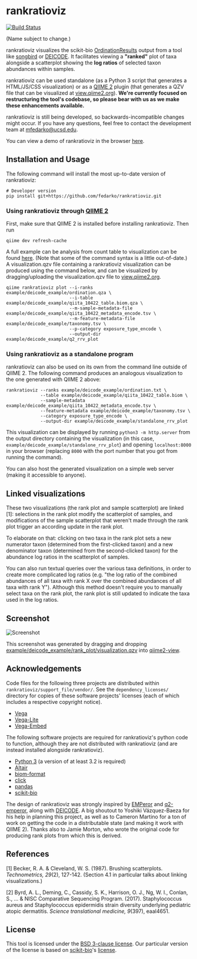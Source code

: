 # rankratioviz
[![Build Status](https://travis-ci.org/fedarko/rankratioviz.svg?branch=master)](https://travis-ci.org/fedarko/rankratioviz)

(Name subject to change.)

rankratioviz visualizes the scikit-bio [OrdinationResults](http://scikit-bio.org/docs/latest/generated/skbio.stats.ordination.OrdinationResults.html) output from a tool like
[songbird](https://github.com/mortonjt/songbird) or
[DEICODE](https://github.com/biocore/DEICODE). It facilitates viewing
a __"ranked"__ plot of taxa alongside a scatterplot showing the __log ratios__ of
selected taxon abundances within samples.

rankratioviz can be used standalone (as a Python 3 script that generates a
HTML/JS/CSS visualization) or as a [QIIME 2](https://qiime2.org/) plugin (that generates a QZV file that can be visualized at [view.qiime2.org](https://view.qiime2.org/)).
**We're
currently focused on restructuring the tool's codebase, so please bear with us as
we make these enhancements available.**

rankratioviz is still being developed, so backwards-incompatible changes might
occur. If you have any questions, feel free to contact the development team at
[mfedarko@ucsd.edu](mailto:mfedarko@ucsd.edu).

You can view a demo of rankratioviz in the browser [here](https://fedarko.github.io/rrv/).

## Installation and Usage

The following command will install the most up-to-date version of rankratioviz:
```
# Developer version
pip install git+https://github.com/fedarko/rankratioviz.git
```

### Using rankratioviz through [QIIME 2](https://qiime2.org/)

First, make sure that QIIME 2 is installed before installing rankratioviz.
Then run

```
qiime dev refresh-cache
```

A full example can be analysis from count table to visualization can be found
[here](https://github.com/cameronmartino/rankratioviz/blob/master/example/deicode.ipynb).
(Note that some of the command syntax is a little out-of-date.)
A visualization.qzv file containing a rankratioviz visualization
can be produced using the command below, and can be visualized by dragging/uploading
the visualization.qzv file to
[view.qiime2.org](https://view.qiime2.org/).

```
qiime rankratioviz plot --i-ranks example/deicode_example/ordination.qza \
                        --i-table example/deicode_example/qiita_10422_table.biom.qza \
                        --m-sample-metadata-file example/deicode_example/qiita_10422_metadata_encode.tsv \
                        --m-feature-metadata-file example/deicode_example/taxonomy.tsv \
                        --p-category exposure_type_encode \
                        --output-dir example/deicode_example/q2_rrv_plot
```

### Using rankratioviz as a standalone program

rankratioviz can also be used on its own from the command line outside of QIIME 2.
The following command produces an analogous visualization to the one generated
with QIIME 2 above:

```
rankratioviz --ranks example/deicode_example/ordination.txt \
             --table example/deicode_example/qiita_10422_table.biom \
             --sample-metadata example/deicode_example/qiita_10422_metadata_encode.tsv \
             --feature-metadata example/deicode_example/taxonomy.tsv \
             --category exposure_type_encode \
             --output-dir example/deicode_example/standalone_rrv_plot
```

This visualization can be displayed by running `python3 -m http.server` from
the output directory containing the visualization (in this case,
`example/deicode_example/standalone_rrv_plot`) and opening `localhost:8000` in
your browser (replacing `8000` with the port number that you got from running
the command).

You can also host the generated visualization on a simple web server (making it
accessible to anyone).

## Linked visualizations
These two visualizations (the rank plot and sample scatterplot) are linked [1]:
selections in the rank plot modify the scatterplot of samples, and
modifications of the sample scatterplot that weren't made through the rank plot
trigger an according update in the rank plot.

To elaborate on that: clicking on two taxa in the rank plot sets a new
numerator taxon (determined from the first-clicked taxon) and a new denominator
taxon (determined from the second-clicked taxon) for the abundance log ratios
in the scatterplot of samples.

You can also run textual queries over the various taxa definitions, in order to
create more complicated log ratios
(e.g. "the log ratio of the combined abundances of all
taxa with rank X over the combined abundances of all taxa with rank Y").
Although this method doesn't require you to manually select taxa on the rank
plot, the rank plot is still updated to indicate the taxa used in the log
ratios.

## Screenshot

![Screenshot](https://github.com/cameronmartino/rankratioviz/blob/master/screenshots/genera.png)

This screenshot was generated by dragging and dropping [example/deicode_example/rank_plot/visualization.qzv](https://github.com/cameronmartino/rankratioviz/blob/master/example/deicode_example/rank_plot/visualization.qzv) into [qiime2-view](https://view.qiime2.org/).

## Acknowledgements

Code files for the following three projects are distributed within
`rankratioviz/support_file/vendor/`.
See the `dependency_licenses/` directory for copies of these software projects'
licenses (each of which includes a respective copyright notice).
- [Vega](https://vega.github.io/vega/)
- [Vega-Lite](https://vega.github.io/vega-lite/)
- [Vega-Embed](https://github.com/vega/vega-embed)

The following software projects are required for rankratioviz's python code
to function, although they are not distributed with rankratioviz (and are
instead installed alongside rankratioviz).
- [Python 3](https://www.python.org/) (a version of at least 3.2 is required)
- [Altair](https://altair-viz.github.io/)
- [biom-format](http://biom-format.org/)
- [click](https://palletsprojects.com/p/click/)
- [pandas](https://pandas.pydata.org/)
- [scikit-bio](http://scikit-bio.org/)

The design of rankratioviz was strongly inspired by
[EMPeror](https://github.com/biocore/emperor) and
[q2-emperor](https://github.com/qiime2/q2-emperor/), along with
[DEICODE](https://github.com/biocore/DEICODE). A big shoutout to
Yoshiki Vázquez-Baeza for his help in planning this project, as well as to
Cameron Martino for a ton of work on getting the code in a distributable state
(and making it work with QIIME 2). Thanks also to Jamie Morton, who wrote the
original code for producing rank plots from which this is derived.

## References

[1] Becker, R. A. & Cleveland, W. S. (1987). Brushing scatterplots. _Technometrics, 29_(2), 127-142. (Section 4.1 in particular talks about linking visualizations.)

[2] Byrd, A. L., Deming, C., Cassidy, S. K., Harrison, O. J., Ng, W. I., Conlan, S., ... & NISC Comparative Sequencing Program. (2017). Staphylococcus aureus and Staphylococcus epidermidis strain diversity underlying pediatric atopic dermatitis. _Science translational medicine, 9_(397), eaal4651.

## License

This tool is licensed under the [BSD 3-clause license](https://en.wikipedia.org/wiki/BSD_licenses#3-clause_license_(%22BSD_License_2.0%22,_%22Revised_BSD_License%22,_%22New_BSD_License%22,_or_%22Modified_BSD_License%22)).
Our particular version of the license is based on [scikit-bio](https://github.com/biocore/scikit-bio)'s [license](https://github.com/biocore/scikit-bio/blob/master/COPYING.txt).

